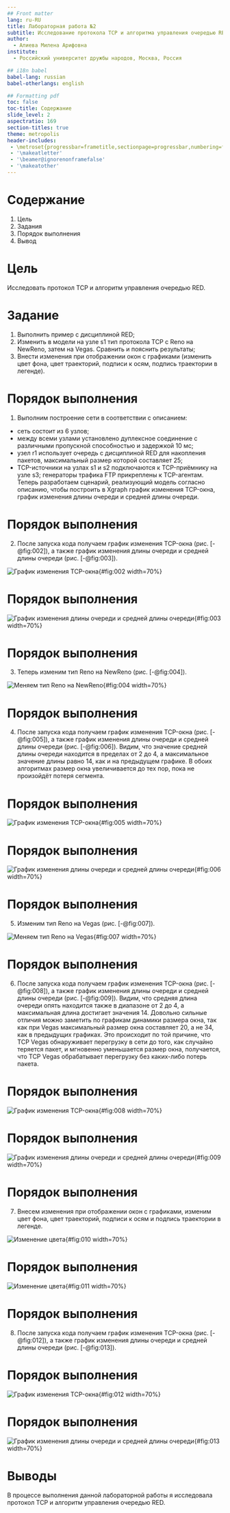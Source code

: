 ```yaml
---
## Front matter
lang: ru-RU
title: Лабораторная работа №2
subtitle: Исследование протокола TCP и алгоритма управления очередью RED
author:
  - Алиева Милена Арифовна
institute:
  - Российский университет дружбы народов, Москва, Россия

## i18n babel
babel-lang: russian
babel-otherlangs: english

## Formatting pdf
toc: false
toc-title: Содержание
slide_level: 2
aspectratio: 169
section-titles: true
theme: metropolis
header-includes:
 - \metroset{progressbar=frametitle,sectionpage=progressbar,numbering=fraction}
 - '\makeatletter'
 - '\beamer@ignorenonframefalse'
 - '\makeatother'
---
```


# Содержание 

1. Цель
2. Задания
3. Порядок выполнения
4. Вывод

# Цель

Исследовать протокол TCP и алгоритм управления очередью RED.

# Задание

1. Выполнить пример с дисциплиной RED;
2. Изменить в модели на узле s1 тип протокола TCP с Reno на NewReno, затем на Vegas. Сравнить и пояснить результаты;
3. Внести изменения при отображении окон с графиками (изменить цвет фона, цвет траекторий, подписи к осям, подпись траектории в легенде).

# Порядок выполнения

1.  Выполним построение сети в соответствии с описанием:
- сеть состоит из 6 узлов;
- между всеми узлами установлено дуплексное соединение с различными пропускной способностью и задержкой 10 мс;
- узел r1 использует очередь с дисциплиной RED для накопления пакетов, максимальный размер которой составляет 25;
- TCP-источники на узлах s1 и s2 подключаются к TCP-приёмнику на узле s3;
генераторы трафика FTP прикреплены к TCP-агентам.
Теперь разработаем сценарий, реализующий модель согласно описанию, чтобы построить в Xgraph график изменения TCP-окна, график изменения длины очереди и средней длины очереди.

# Порядок выполнения

2. После запуска кода получаем график изменения TCP-окна (рис. [-@fig:002]), а также график изменения длины очереди и средней длины очереди (рис. [-@fig:003]).

![График изменения TCP-окна](image/2.jpg){#fig:002 width=70%}

# Порядок выполнения

![График изменения длины очереди и средней длины очереди](image/3.jpg){#fig:003 width=70%}

# Порядок выполнения

3. Теперь изменим тип Reno на NewReno (рис. [-@fig:004]).

![Меняем тип Reno на NewReno](image/4.jpg){#fig:004 width=70%}

# Порядок выполнения

4. После запуска кода получаем график изменения TCP-окна (рис. [-@fig:005]), а также график изменения длины очереди и средней длины очереди (рис. [-@fig:006]). Видим, что значение средней длины очереди находится в пределах от 2 до 4, а максимальное значение длины равно 14, как и на предыдущем графике. В обоих алгоритмах размер окна увеличивается до тех пор, пока не произойдёт потеря сегмента.

# Порядок выполнения

![График изменения TCP-окна](image/5.jpg){#fig:005 width=70%}

# Порядок выполнения

![График изменения длины очереди и средней длины очереди](image/6.jpg){#fig:006 width=70%}

# Порядок выполнения

5. Изменим тип Reno на Vegas (рис. [-@fig:007]).

![Меняем тип Reno на Vegas](image/7.jpg){#fig:007 width=70%}

# Порядок выполнения

6. После запуска кода получаем график изменения TCP-окна (рис. [-@fig:008]), а также график изменения длины очереди и средней длины очереди (рис. [-@fig:009]). Видим, что средняя длина очереди опять находится также в диапазоне от 2 до 4, а максимальная длина достигает значения 14. Довольно сильные отличия можно заметить по графикам динамики размера окна, так как при Vegas максимальный размер окна составляет 20, а не 34, как в предыдущих графиках. Это происходит по той причине, что TCP Vegas обнаруживает перегрузку в сети до того, как случайно теряется пакет, и мгновенно уменьшается размер окна, получается, что TCP Vegas обрабатывает перегрузку без каких-либо потерь пакета.

# Порядок выполнения

![График изменения TCP-окна](image/8.jpg){#fig:008 width=70%}

# Порядок выполнения

![График изменения длины очереди и средней длины очереди](image/9.jpg){#fig:009 width=70%}

# Порядок выполнения

7. Внесем изменения при отображении окон с графиками, изменим цвет фона, цвет траекторий, подписи к осям и подпись траектории в легенде.

![Изменение цвета](image/10.jpg){#fig:010 width=70%}

# Порядок выполнения

![Изменение цвета](image/11.jpg){#fig:011 width=70%}

# Порядок выполнения

8. После запуска кода получаем график изменения TCP-окна (рис. [-@fig:012]), а также график изменения длины очереди и средней длины очереди (рис. [-@fig:013]). 

# Порядок выполнения

![График изменения TCP-окна](image/12.jpg){#fig:012 width=70%}

# Порядок выполнения

![График изменения длины очереди и средней длины очереди](image/13.jpg){#fig:013 width=70%}

# Выводы

В процессе выполнения данной лабораторной работы я исследовала протокол TCP и алгоритм управления очередью RED.
